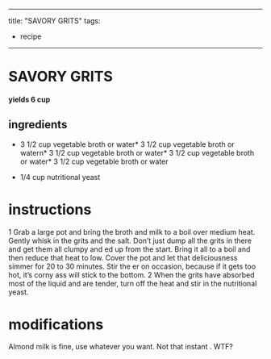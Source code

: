 

	
---
title: "SAVORY GRITS"
tags:
  - recipe
---
# SAVORY GRITS
#### yields 6 cup
## ingredients
* 3 1/2 cup vegetable broth or water* 3 1/2 cup vegetable broth or watern* 3 1/2 cup vegetable broth or water* 3 1/2 cup vegetable broth or water* 3 1/2 cup vegetable broth or water

* 1/4 cup nutritional yeast

# instructions
1 Grab a large pot and bring the broth and milk to a boil over medium heat. Gently whisk in the grits and the salt. Don’t just dump all the grits in there and get them all clumpy and  ed up from the start. Bring it all to a boil and then reduce that heat to low. Cover the pot and let that deliciousness simmer for 20 to 30 minutes. Stir the  er on occasion, because if it gets too hot, it’s corny ass will stick to the bottom.
2 When the grits have absorbed most of the liquid and are tender, turn off the heat and stir in the nutritional yeast.

# modifications

Almond milk is fine, use whatever you want.
 Not that instant   .
 WTF?
	


